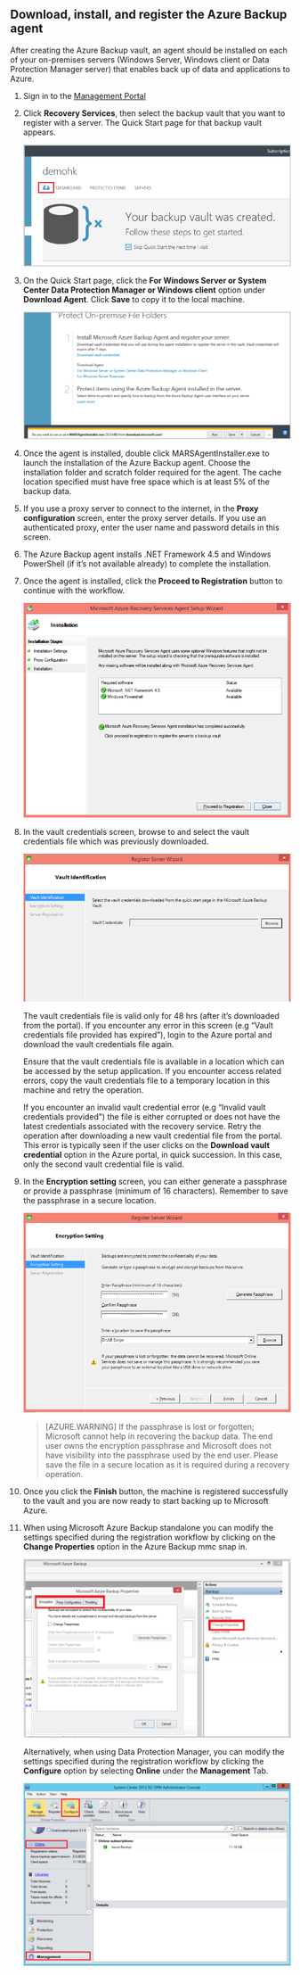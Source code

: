 ## Download, install, and register the Azure Backup agent

After creating the Azure Backup vault, an agent should be installed on each of your on-premises servers (Windows Server, Windows client or Data Protection Manager server) that enables back up of data and applications to Azure.

1. Sign in to the [Management Portal](https://manage.windowsazure.com/)

2. Click **Recovery Services**, then select the backup vault that you want to register with a server. The Quick Start page for that backup vault appears.

    ![Quick start](./media/backup-install-agent/quickstart.png)

3. On the Quick Start page, click the **For Windows Server or System Center Data Protection Manager or Windows client** option under **Download Agent**. Click **Save** to copy it to the local machine.

    ![Save agent](./media/backup-install-agent/agent.png)

4. Once the agent is installed, double click MARSAgentInstaller.exe to launch the installation of the Azure Backup agent. Choose the installation folder and scratch folder required for the agent. The cache location specified must have free space which is at least 5% of the backup data.

5.	If you use a proxy server to connect to the internet, in the **Proxy configuration** screen, enter the proxy server details. If you use an authenticated proxy, enter the user name and password details in this screen.

6.	The Azure Backup agent installs .NET Framework 4.5 and Windows PowerShell (if it’s not available already) to complete the installation.

7.	Once the agent is installed, click the **Proceed to Registration** button to continue with the workflow.

    ![Register](./media/backup-install-agent/register.png)

8. In the vault credentials screen, browse to and select the vault credentials file which was previously downloaded.

    ![Vault credentials](./media/backup-install-agent/vc.png)

    The vault credentials file is valid only for 48 hrs (after it’s downloaded from the portal). If you encounter any error in this screen (e.g “Vault credentials file provided has expired”), login to the Azure portal and download the vault credentials file again.

    Ensure that the vault credentials file is available in a location which can be accessed by the setup application. If you encounter access related errors, copy the vault credentials file to a temporary location in this machine and retry the operation.

    If you encounter an invalid vault credential error (e.g “Invalid vault credentials provided") the file is either corrupted or does not have the latest credentials associated with the recovery service. Retry the operation after downloading a new vault credential file from the portal. This error is typically seen if the user clicks on the **Download vault credential** option in the Azure portal, in quick succession. In this case, only the second vault credential file is valid.

9. In the **Encryption setting** screen, you can either generate a passphrase or provide a passphrase (minimum of 16 characters). Remember to save the passphrase in a secure location.

    ![Encryption](./media/backup-install-agent/encryption.png)

    > [AZURE.WARNING] If the passphrase is lost or forgotten; Microsoft cannot help in recovering the backup data. The end user owns the encryption passphrase and Microsoft does not have visibility into the passphrase used by the end user. Please save the file in a secure location as it is required during a recovery operation.

10. Once you click the **Finish** button, the machine is registered successfully to the vault and you are now ready to start backing up to Microsoft Azure.

11. When using Microsoft Azure Backup standalone you can modify the settings specified during the registration workflow by clicking on the **Change Properties** option in the Azure Backup mmc snap in.

    ![Change Properties](./media/backup-install-agent/change.png)

    Alternatively, when using Data Protection Manager, you can modify the settings specified  during the registration workflow by clicking the **Configure** option by selecting **Online** under the **Management** Tab.

    ![Configure Azure Backup](./media/backup-install-agent/configure.png)
